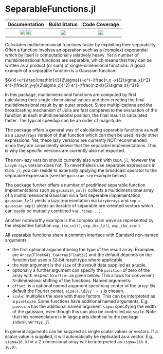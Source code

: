 # SeparableFunctions.jl

| **Documentation**                       | **Build Status**                          | **Code Coverage**               |
|:---------------------------------------:|:-----------------------------------------:|:-------------------------------:|
| [![][docs-stable-img]][docs-stable-url] [![][docs-dev-img]][docs-dev-url] | [![][CI-img]][CI-url] | [![][codecov-img]][codecov-url] |


Calculates multidimensional functions faster by exploiting their separability.
Often a function involves an operation such as a (complex) exponential which by itself is computationally relatively heavy. Yet a number of multidimenstional functions are separable, which means that they can be written as a product (or sum) of single-dimensional functions. A good example of a separable function is a Gaussian function:

$G(x)=e^{\frac{\mathbf{r}}{2\sigma}}=e^{-(\frac{r_x -x}{2\sigma_x})^2} e^{-(\frac{r_y-y}{2\sigma_x})^2} e^{-(\frac{r_z-z}{2\sigma_z})^2}$

In this package, multidimensional functions are computed by first calculating their single-dimensional values and then creating the final multidimensional result by an outer product. Since multiplications and the broadcasting mechanism of Julia are fast compared to the evaluation of the function at each multidimensional position, the final result is calculated faster. The typical speedup can be an order of magnitude.

The package offers a general way of calculating separable functions as well as a `LazyArrays` version of that function which can then be used inside other expressions. Yet, these lazy versions are currently NOT recommended, since they are consistently slower that the separabel implementations. This is why the specific versions are currently also not exported.

The non-lazy version should currently also work with `CUDA.jl`, however the `LazyArrays` version does not. To nevertheless use separable expressions in `CUDA.jl`, you can reside to externally applying the broadcast operator to the separable expression (see the `gaussian_sep` example below).

The package further offers a number of predifined separable function implementations such as `gaussian_col()` collects a multidimensional array of a multidimensional Gaussian via a fast seperable implementation, `gaussian_lz()` yields a lazy representation via `LazyArrays` and `sep = gaussian_sep()` yields an iterable of separable pre-oriented vectors which can easily be mutually combined via `.*(sep...)`.

Another noteworthy example is the complex plain wave as represented by the respective function `exp_ikx_col()`, `exp_ikx_lz()`, `exp_ikx_sep()`.

All separable functions share a common interface with
Standard non-named arguments
+ the first optional argument being the type of the result array. Examples are `Array{Float64}`, `CuArray{Float32}` and the default depends on the function but uses a 32-bit result type where applicable.
+ the next argument is the `size` of the result data supplied as a tuple.
+ optionally a further argument can specify the `position` of zero of the array with respect to `offset` as given below. This allows for convenient N-dimensional shifting of the functions. 
Named arguments:
+ `offset`: is a optional named argument specifying center of the array. By default the Fourier center, `size().\div2 .+ 1` is chosen.
+ `scale`: multiplies the axes with these factors. This can be interpreted as a `pixelsize`.
Some functions have additional named arguments. E.g. `gaussian` has the additional named argument `sigma` specifying the width of the gaussian, even though this can also be controlled via `scale`. 
Note that this nomenclature is in large parts identical to the package `IndexFunArrays.jl`.

In general arguments can be supplied as single scalar values or vectors. If a scalar value is supplied, it will automatically be replicated as a vector. E.g. `sigma=10.0` for a  2-dimensional array will be interpreted as `sigma=(10.0, 10.0)`.


[docs-dev-img]: https://img.shields.io/badge/docs-dev-pink.svg
[docs-dev-url]: https://bionanoimaging.github.io/SeparableFunctions.jl/dev/

[docs-stable-img]: https://img.shields.io/badge/docs-stable-darkgreen.svg
[docs-stable-url]: https://bionanoimaging.github.io/SeparableFunctions.jl/stable/

[CI-img]: https://github.com/bionanoimaging/SeparableFunctions.jl/actions/workflows/ci.yml/badge.svg
[CI-url]: https://github.com/bionanoimaging/SeparableFunctions.jl/actions/workflows/ci.yml

[codecov-img]: https://codecov.io/gh/bionanoimaging/SeparableFunctions.jl/branch/main/graph/badge.svg?token=6XWI1M1MPB
[codecov-url]: https://codecov.io/gh/bionanoimaging/SeparableFunctions.jl